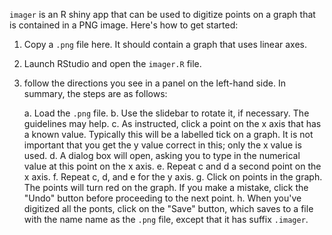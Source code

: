 `imager` is an R shiny app that can be used to digitize points on a graph that
is contained in a PNG image. Here's how to get started:

1. Copy a `.png` file here. It should contain a graph that uses linear axes.

2. Launch RStudio and open the `imager.R` file.

3. follow the directions you see in a panel on the left-hand side. In summary,
the steps are as follows:

    a. Load the `.png` file.
    b. Use the slidebar to rotate it, if necessary. The guidelines may help.
    c. As instructed, click a point on the x axis that has a known value. Typically
       this will be a labelled tick on a graph. It is not important that you get the
       y value correct in this; only the x value is used.
    d. A dialog box will open, asking you to type in the numerical value at this
       point on the x axis.
    e. Repeat c and d a second point on the x axis.
    f. Repeat c, d, and e for the y axis.
    g. Click on points in the graph. The points will turn red on the graph.
       If you make a mistake, click the "Undo" button before proceeding to 
       the next point.
    h. When you've digitized all the ponts, click on the "Save" button, which
       saves to a file with the name name as the `.png` file, except that it
       has suffix `.imager`.

